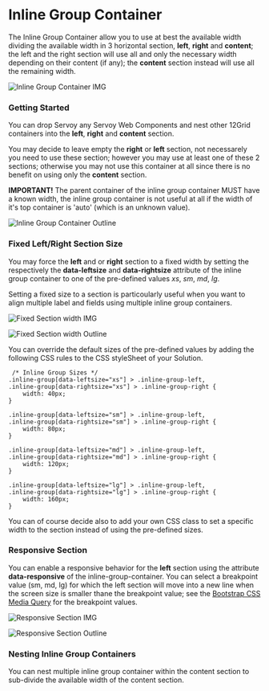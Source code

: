 # Inline Group Container

The Inline Group Container allow you to use at best the available width dividing the available width in 3 horizontal section, **left**, **right** and **content**; the left and the right section will use all and only the necessary width depending on their content (if any); the **content** section instead will use all the remaining width.

![Inline Group Container IMG](../../../../extensions/layout/12grid/images/2017-10-19\_1853.png)

### Getting Started

You can drop Servoy any Servoy Web Components and nest other 12Grid containers into the **left**, **right** and **content** section.

You may decide to leave empty the **right** or **left** section, not necessarely you need to use these section; however you may use at least one of these 2 sections; otherwise you may not use this container at all since there is no benefit on using only the **content** section.

**IMPORTANT!** The parent container of the inline group container MUST have a known width, the inline group container is not useful at all if the width of it's top container is 'auto' (which is an unknown value).

![Inline Group Container Outline](../../../../extensions/layout/12grid/images/2017-10-19\_1852.png)

### Fixed Left/Right Section Size

You may force the **left** and or **right** section to a fixed width by setting the respectively the **data-leftsize** and **data-rightsize** attribute of the inline group container to one of the pre-defined values _xs_, _sm_, _md_, _lg_.

Setting a fixed size to a section is particoularly useful when you want to align multiple label and fields using multiple inline group containers.

![Fixed Section width IMG](../../../../extensions/layout/12grid/images/2017-10-19\_1921.png)

![Fixed Section width Outline](../../../../extensions/layout/12grid/images/2017-10-19\_1922.png)

You can override the default sizes of the pre-defined values by adding the following CSS rules to the CSS styleSheet of your Solution.

```
 /* Inline Group Sizes */
.inline-group[data-leftsize="xs"] > .inline-group-left,
.inline-group[data-rightsize="xs"] > .inline-group-right {
 	width: 40px;
}
 
.inline-group[data-leftsize="sm"] > .inline-group-left,
.inline-group[data-rightsize="sm"] > .inline-group-right {
 	width: 80px;
}
 
.inline-group[data-leftsize="md"] > .inline-group-left,
.inline-group[data-rightsize="md"] > .inline-group-right {
 	width: 120px;
}
 
.inline-group[data-leftsize="lg"] > .inline-group-left,
.inline-group[data-rightsize="lg"] > .inline-group-right {
 	width: 160px;
}
```

You can of course decide also to add your own CSS class to set a specific width to the section instead of using the pre-defined sizes.

### Responsive Section

You can enable a responsive behavior for the **left** section using the attribute **data-responsive** of the inline-group-container. You can select a breakpoint value (sm, md, lg) for which the left section will move into a new line when the screen size is smaller thane the breakpoint value; see the [Bootstrap CSS Media Query](https://getbootstrap.com/docs/3.0/css/#grid-media-queries) for the breakpoint values.

![Responsive Section IMG](../../../../extensions/layout/12grid/images/2017-10-19\_1903.png)

![Responsive Section Outline](../../../../extensions/layout/12grid/images/2017-10-19\_1901.png)

### Nesting Inline Group Containers

You can nest multiple inline group container within the content section to sub-divide the available width of the content section.
